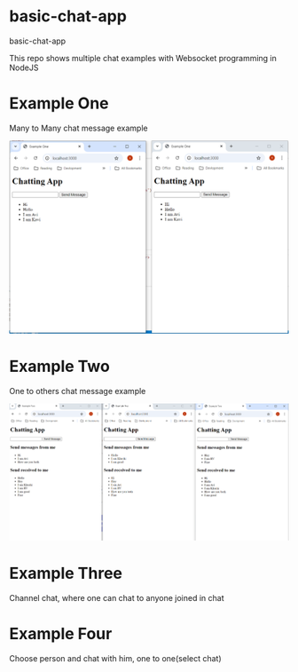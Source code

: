 # basic-chat-app
basic-chat-app

This repo shows multiple chat examples with Websocket programming in NodeJS

# Example One
Many to Many chat message example

![alt text](resources/example-one.png)


# Example Two
One to others chat message example

![alt text](resources/example-two.png)

# Example Three
Channel chat, where one can chat to anyone joined in chat


# Example Four
Choose person and chat with him, one to one(select chat)